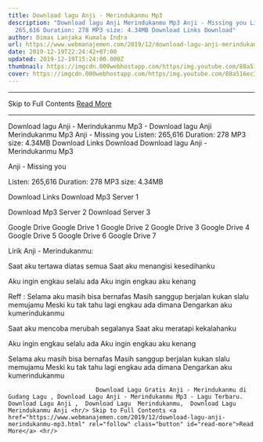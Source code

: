 ```yaml
---
title: Download lagu Anji - Merindukanmu Mp3
description: "Download lagu Anji Merindukanmu Mp3 Anji - Missing you Listen:
  265,616 Duration: 278 MP3 size: 4.34MB Download Links Download"
author: Dimas Lanjaka Kumala Indra
url: https://www.webmanajemen.com/2019/12/download-lagu-anji-merindukanmu-mp3.html
date: 2019-12-19T22:24:42+07:00
updated: 2019-12-19T15:24:00.000Z
thumbnail: https://imgcdn.000webhostapp.com/https/img.youtube.com/88a516ec393232de5433be81d9919a1a.jpeg
cover: https://imgcdn.000webhostapp.com/https/img.youtube.com/88a516ec393232de5433be81d9919a1a.jpeg
---
```


<hr/> Skip to Full Contents <a href="https://www.webmanajemen.com/2019/12/download-lagu-anji-merindukanmu-mp3.html" rel="follow" class="button" id="read-more">Read More</a> <hr/> Download lagu Anji - Merindukanmu Mp3 - Download lagu Anji Merindukanmu Mp3 Anji - Missing you Listen: 265,616 Duration: 278 MP3 size: 4.34MB Download Links Download Download lagu Anji - Merindukanmu Mp3

  Anji - Missing you 

  Listen: 265,616 
  Duration: 278 
  MP3 size: 4.34MB 

  Download Links 
  Download Mp3 Server 1 

  Download Mp3 Server 2 
  Download Server 3 


  Google Drive   Google Drive 1 
  Google Drive 2 
  Google Drive 3 
  Google Drive 4 
  Google Drive 5 
  Google Drive 6 
  Google Drive 7 


                             
Lirik Anji - Merindukanmu:
                             
Saat aku tertawa diatas semua
  Saat aku menangisi kesedihanku
  
  Aku ingin engkau selalu ada
  Aku ingin engkau aku kenang
  
  Reff :
  Selama aku masih bisa bernafas
  Masih sanggup berjalan kukan slalu memujamu
  Meski ku tak tahu lagi engkau ada dimana
  Dengarkan aku kumerindukanmu
  
  Saat aku mencoba merubah segalanya
  Saat aku meratapi kekalahanku
  
  Aku ingin engkau selalu ada
  Aku ingin engkau aku kenang
  
  Selama aku masih bisa bernafas
  Masih sanggup berjalan kukan slalu memujamu
  Meski ku tak tahu lagi engkau ada dimana
  Dengarkan aku kumerindukanmu                                 
                                 
                             Download Lagu Gratis Anji - Merindukanmu di Gudang Lagu , Download Lagu Anji - Merindukanmu Mp3 - Lagu Terbaru.                                                         Download Lagu Anji ,  Download Lagu  Merindukanmu,  Download Lagu  Merindukanmu Anji <hr/> Skip to Full Contents <a href="https://www.webmanajemen.com/2019/12/download-lagu-anji-merindukanmu-mp3.html" rel="follow" class="button" id="read-more">Read More</a> <hr/>